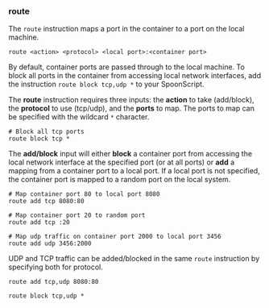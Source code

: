 ### route

The `route` instruction maps a port in the container to a port on the local machine.

```
route <action> <protocol> <local port>:<container port>
```

By default, container ports are passed through to the local machine. To block all ports in the container from accessing local network interfaces, add the instruction `route block tcp,udp *` to your SpoonScript. 

The **route** instruction requires three inputs: the **action** to take (add/block), the **protocol** to use (tcp/udp), and the **ports** to map. The ports to map can be specified with the wildcard `*` character. 

```
# Block all tcp ports
route block tcp * 
```

The **add/block** input will either **block** a container port from accessing the local network interface at the specified port (or at all ports) or **add** a mapping from a container port to a local port. If a local port is not specified, the container port is mapped to a random port on the local system. 

```
# Map container port 80 to local port 8080
route add tcp 8080:80

# Map container port 20 to random port
route add tcp :20

# Map udp traffic on container port 2000 to local port 3456
route add udp 3456:2000
```

UDP and TCP traffic can be added/blocked in the same `route` instruction by specifying both for protocol. 

```
route add tcp,udp 8080:80

route block tcp,udp *
```